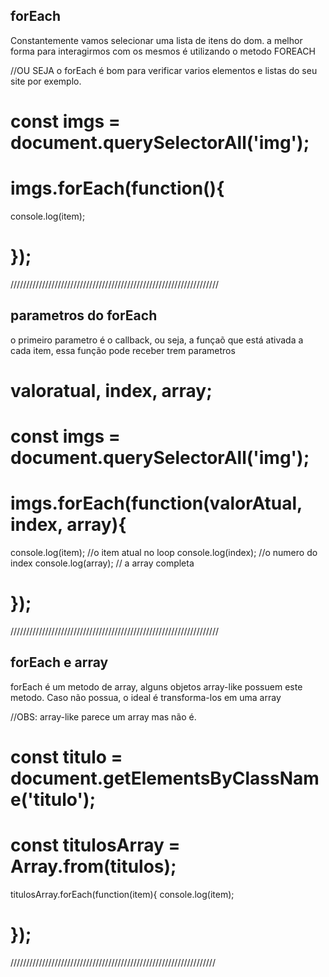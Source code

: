 ## forEach ##
 Constantemente vamos selecionar uma lista de itens do dom. a melhor forma para interagirmos com os mesmos é utilizando o metodo FOREACH
 
 //OU SEJA o forEach é bom para verificar varios elementos e listas do seu site por exemplo.

# const imgs = document.querySelectorAll('img');
# imgs.forEach(function(){
  console.log(item);  
# });
//////////////////////////////////////////////////////////////////

## parametros do forEach ##
o primeiro parametro é o callback, ou seja, a funçaõ que está ativada a cada item, essa função pode receber trem parametros
# valoratual, index, array; #


# const imgs = document.querySelectorAll('img');
# imgs.forEach(function(valorAtual, index, array){
  console.log(item); //o item atual no loop
  console.log(index); //o numero do index
  console.log(array); // a array completa
# });

//////////////////////////////////////////////////////////////////

## forEach e array ##
forEach é um metodo de array, alguns objetos array-like possuem este metodo. Caso não possua, o ideal é transforma-los em uma array

//OBS: array-like parece um array mas não é.

# const titulo = document.getElementsByClassName('titulo');
# const titulosArray = Array.from(titulos);

titulosArray.forEach(function(item){
  console.log(item);
# });

/////////////////////////////////////////////////////////////////








